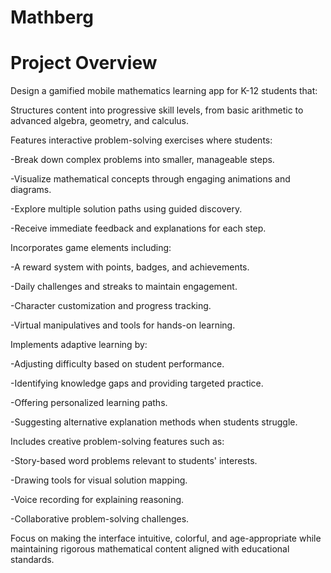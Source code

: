 # Mathberg

# Project Overview

Design a gamified mobile mathematics learning app for K-12 students that:

Structures content into progressive skill levels, from basic arithmetic to advanced algebra, geometry, and calculus.

Features interactive problem-solving exercises where students:

-Break down complex problems into smaller, manageable steps.

-Visualize mathematical concepts through engaging animations and diagrams.

-Explore multiple solution paths using guided discovery.

-Receive immediate feedback and explanations for each step.


Incorporates game elements including:

-A reward system with points, badges, and achievements.

-Daily challenges and streaks to maintain engagement.

-Character customization and progress tracking.

-Virtual manipulatives and tools for hands-on learning.


Implements adaptive learning by:

-Adjusting difficulty based on student performance.

-Identifying knowledge gaps and providing targeted practice.

-Offering personalized learning paths.

-Suggesting alternative explanation methods when students struggle.



Includes creative problem-solving features such as:

-Story-based word problems relevant to students' interests.

-Drawing tools for visual solution mapping.

-Voice recording for explaining reasoning.

-Collaborative problem-solving challenges.


Focus on making the interface intuitive, colorful, and age-appropriate while maintaining rigorous mathematical content aligned with educational standards.
